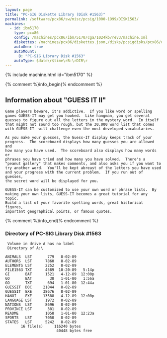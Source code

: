 ```yaml
---
layout: page
title: "PC-SIG Diskette Library (Disk #1563)"
permalink: /software/pcx86/sw/misc/pcsig/1000-1999/DISK1563/
machines:
  - id: ibm5170
    type: pcx86
    config: /machines/pcx86/ibm/5170/cga/1024kb/rev3/machine.xml
    diskettes: /machines/pcx86/diskettes.json,/disks/pcsigdisks/pcx86/diskettes.json
    autoGen: true
    autoMount:
      B: "PC-SIG Library Disk #1563"
    autoType: $date\r$time\rB:\rDIR\r
---
```


{% include machine.html id="ibm5170" %}

{% comment %}info_begin{% endcomment %}

## Information about "GUESS IT II"

    Game players beware, it's addictive.  If you like word or spelling
    games GUESS-IT may get you hooked.  Like hangman, you get several
    guesses to figure out all the letters in the mystery word.  In itself
    that might not sound too rough, but the 30,000 word list that comes
    with GUESS-IT  will challenge even the most developed vocabularies.
    
    As you make your guesses, the Guess-IT display keeps track of your
    progress.  The scoreboard displays how many guesses you are allowed and
    how many you have used.  The scoreboard also displays how many words or
    phrases you have tried and how many you have solved.  There's a
    "peanut gallery" that makes comments, and also asks you if you want to
    try another word.  You'll be kept abreast of the letters you have used
    and your progress with the current problem.  If you run out of guesses,
    the secret word will be displayed for you.
    
    GUESS-IT can be customized to use your own word or phrase lists.  By
    making your own lists, GUESS-IT becomes a great tutorial for any topic.
    Build a list of your favorite spelling words, great historical figures,
    important geographical points, or famous quotes.
{% comment %}info_end{% endcomment %}


### Directory of PC-SIG Library Disk #1563

     Volume in drive A has no label
     Directory of A:\

    ANIMALS  LST       779   8-02-89
    AUTHORS  LST      7860   8-02-89
    ELEMENTS LST      2252   8-02-89
    FILE1563 TXT      4589  10-20-89   5:14p
    GI       BAT      1521   4-12-89  12:00p
    GO       BAT        38   1-01-80   1:56a
    GO       TXT       694   1-01-80  12:44a
    GUESSIT  DOC     21844   8-02-89
    GUESSIT  EXE     38676   8-02-89
    HANOI    EXE     13588   4-12-89  12:00p
    LANGUAGE LST      1972   8-02-89
    NATIONS  LST      8696   8-02-89
    PROVINCE LST       381   8-02-89
    README            1058   1-01-80  12:23a
    SPORTS   LST      7050   8-02-89
    STATES   LST      5242   8-02-89
           16 file(s)     116240 bytes
                           40448 bytes free
